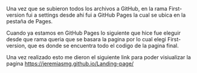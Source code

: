 Una vez que se subieron todos los archivos a GitHub, en la rama First-version fui a settings desde ahi fui a GitHub Pages la cual se ubica en la pestaña de Pages. 

Cuando ya estamos en GitHub Pages lo siguiente que hice fue eleguir desde que rama queria que se basara la pagina por lo cual elegi First-version, 
que es donde se encuentra todo el codigo de la pagina final.

Una vez realizado esto me dieron el siguiente link para poder visiualizar la pagina  https://jeremiasmg.github.io/Landing-page/
